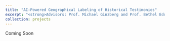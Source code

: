 ```yaml
---
title: "AI-Powered Geographical Labeling of Historical Testimonies"
excerpt: "<strong>Advisors: Prof. Michael Ginzberg and Prof. Bethel Eddy, <em>October-December 2024</em></strong><br>My Interactive Qualifying Project (IQP) which I completed in Prague, Czechia.<br/><img src='/images/groupall.jpg' width='40%' style='margin-top:2%'>"
collection: projects
---
```


Coming Soon
